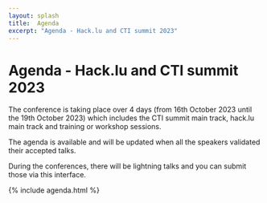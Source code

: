 ```yaml
---
layout: splash
title:  Agenda
excerpt: "Agenda - Hack.lu and CTI summit 2023"
---
```


# Agenda - Hack.lu and CTI summit 2023

The conference is taking place over 4 days (from 16th October 2023 until the 19th October 2023) which includes the CTI summit main track, hack.lu main track and training or workshop sessions.

The agenda is available and will be updated when all the speakers validated their accepted talks.

During the conferences, there will be lightning talks and you can submit those via this interface.

{% include agenda.html %}

